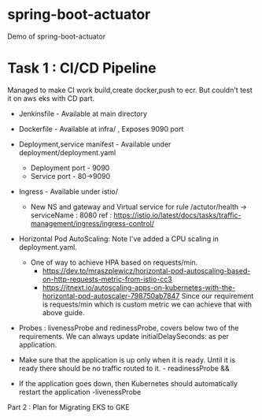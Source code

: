 # spring-boot-actuator
Demo of spring-boot-actuator


# Task 1 :  CI/CD Pipeline

Managed to make CI work build,create docker,push to ecr. But couldn't test it on aws eks with CD part.

 - Jenkinsfile - Available at main directory

 - Dockerfile -  Available at infra/  , Exposes 9090 port

 - Deployment,service manifest - Available under deployment/deployment.yaml
    - Deployment port - 9090
    - Service port - 80->9090

 - Ingress - Available under istio/
   - New NS and gateway and Virtual service for rule /actutor/health -> serviceName : 8080
   ref : https://istio.io/latest/docs/tasks/traffic-management/ingress/ingress-control/

 - Horizontal Pod AutoScaling: Note I've added a CPU scaling in deployment.yaml. 
   - One of way to achieve HPA based on requests/min.
     - https://dev.to/mraszplewicz/horizontal-pod-autoscaling-based-on-http-requests-metric-from-istio-cc3
     - https://itnext.io/autoscaling-apps-on-kubernetes-with-the-horizontal-pod-autoscaler-798750ab7847
   Since our requirement is requests/min which is custom metric we can achieve that with above guide.

 - Probes : livenessProbe and redinessProbe, covers below two of the requirements. We can always update initialDelaySeconds: as per application.
 	
 - Make sure that the application is up only when it is ready. Until it is ready there should be no traffic routed to it. - readinessProbe
&&	
 - If the application goes down, then Kubernetes should automatically restart the application -livenessProbe


Part 2 : 
 Plan for Migrating EKS to GKE 
